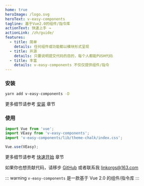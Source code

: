 ```yaml
---
home: true
heroImage: /logo.svg
heroText: v-easy-components
tagline: 基于Vue2.0的组件/指令库
actionText: 快速上手 →
actionLink: /zh/guide/
features:
  - title: 简单
    details: 任何组件或功能都以模块形式呈现
  - title: 开源
    details: 只要说明提交代码的目的，每个人都能PUSH代码
  - title: 丰富
    details: v-easy-components 不仅仅提供组件/指令
---
```


### 安装

```sh
yarn add v-easy-components -D
```

更多细节请参考 [安装](/zh/guide/) 章节

### 使用

```javascript {2}
import Vue from 'vue';
import VEasy from 'v-easy-components';
import 'v-easy-components/lib/theme-chalk/index.css';

Vue.use(VEasy);
```

更多细节请参考 [快速开始](/zh/guide/quick-start.html) 章节

如果你也想贡献代码，请移步 [GitHub](https://github.com/Linkontoask/v-easy-components) 或者联系我 [linkorgs@163.com](mailto:linkorgs@163.com)

::: warning
`v-easy-components` 是一款基于 Vue 2.0 的组件/指令库
:::
